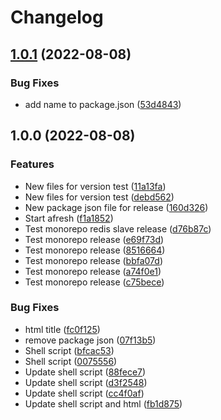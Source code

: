 # Changelog

## [1.0.1](https://github.com/abhishekshukla247/guestbook-gitops/compare/redis-slave-v1.0.0...redis-slave-v1.0.1) (2022-08-08)


### Bug Fixes

* add name to package.json ([53d4843](https://github.com/abhishekshukla247/guestbook-gitops/commit/53d484356c6fbfb93e8d81a27049171e611a6c48))

## 1.0.0 (2022-08-08)


### Features

* New files for version test ([11a13fa](https://github.com/abhishekshukla247/guestbook-gitops/commit/11a13faf2726e29a00adf25fdb1464ff6d867a12))
* New files for version test ([debd562](https://github.com/abhishekshukla247/guestbook-gitops/commit/debd56230d5e7ce801fe2be9b6b1ebf6704e8f59))
* New package json file for release ([160d326](https://github.com/abhishekshukla247/guestbook-gitops/commit/160d326a043da10b559640edb5e5bc7bbdb26240))
* Start afresh ([f1a1852](https://github.com/abhishekshukla247/guestbook-gitops/commit/f1a185228bc9fe43ce4f1be3d033257b401a7817))
* Test monorepo redis slave release ([d76b87c](https://github.com/abhishekshukla247/guestbook-gitops/commit/d76b87c680279f3418e852efb118e43573eb0687))
* Test monorepo release ([e69f73d](https://github.com/abhishekshukla247/guestbook-gitops/commit/e69f73dfaaab81125f8c95f83f5c16e9bc7a32b4))
* Test monorepo release ([8516664](https://github.com/abhishekshukla247/guestbook-gitops/commit/85166647c89c320d4e4857be1874d9f6ffe99f64))
* Test monorepo release ([bbfa07d](https://github.com/abhishekshukla247/guestbook-gitops/commit/bbfa07dc960c543437a2e441bf12ec01bb787c78))
* Test monorepo release ([a74f0e1](https://github.com/abhishekshukla247/guestbook-gitops/commit/a74f0e1a06715f162032de11440d5a7890aca53a))
* Test monorepo release ([c75bece](https://github.com/abhishekshukla247/guestbook-gitops/commit/c75becefb5610a8907d4d08c445d81572dc56540))


### Bug Fixes

* html title ([fc0f125](https://github.com/abhishekshukla247/guestbook-gitops/commit/fc0f1254ce4383ba91a9870d66a017d89731a3e3))
* remove package json ([07f13b5](https://github.com/abhishekshukla247/guestbook-gitops/commit/07f13b59ff99295e3a73559f7c5ea03ee6ede380))
* Shell script ([bfcac53](https://github.com/abhishekshukla247/guestbook-gitops/commit/bfcac53eff1fc71a98842b6689bc8a08d385c8db))
* Shell script ([0075556](https://github.com/abhishekshukla247/guestbook-gitops/commit/00755564252127db1dc3d632ab749cc3aebc5de8))
* Update shell script ([88fece7](https://github.com/abhishekshukla247/guestbook-gitops/commit/88fece7d038559bae2613e4a8bf0e1185e5ad5fb))
* Update shell script ([d3f2548](https://github.com/abhishekshukla247/guestbook-gitops/commit/d3f2548bd1adee072d4011e18d5d8dfcda903abe))
* Update shell script ([cc4f0af](https://github.com/abhishekshukla247/guestbook-gitops/commit/cc4f0afd4d9443ee7044c29def4b753e99568db3))
* Update shell script and html ([fb1d875](https://github.com/abhishekshukla247/guestbook-gitops/commit/fb1d875997574ce3bdcabb930cf06f3127de173e))
